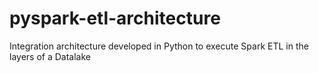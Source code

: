# pyspark-etl-architecture
Integration architecture developed in Python to execute Spark ETL in the layers of a Datalake
